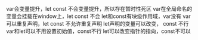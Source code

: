 var会变量提升，let const 不会变量提升，所以存在暂时性死区
var在全局命名的变量会挂载在window上，let const 不会
let和const有块级作用域，var没有
var可以重复声明，let const 不允许重复声明
let声明的变量可以改变， const 不行
var和let可以不用设置初始值，const不行
let可以改变指针的指向，const不可以